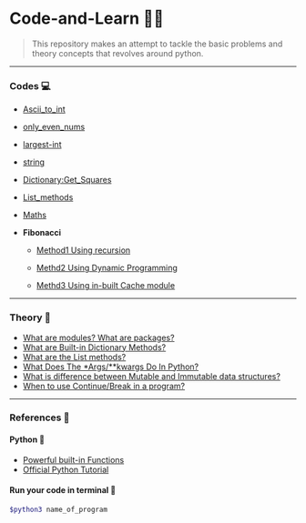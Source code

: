 # Code-and-Learn :man_technologist:

> This repository makes an attempt to tackle the basic problems and theory concepts that revolves around python.
-------------------------------------------------------
### Codes :computer:
- [Ascii_to_int](./Codes/1.Ascii-to-int/ascii_to_int.py)

- [only_even_nums](./Codes/2.Even-only/only_even_nums.py)

- [largest-int](./Codes/3.Largest-int/largest_int.py)

- [string](./Codes/4.String-of-numbers/string.py)

- [Dictionary:Get_Squares](./Codes/6.Dictionary/2.get_squares.py)

- [List_methods](./Codes/7.Lists/List_methods.py)
- [Maths](./Codes/8.Maths)  
-  **Fibonacci**
    - [Method1 Using recursion](./Codes/5.Fibonacci/1.fibonacci.py)

    - [Methd2 Using Dynamic Programming](./Codes/5.Fibonacci/2.fibonacci.py)

    - [Methd3 Using in-built Cache module](./Codes/5.Fibonacci/3.fibonacci.py)

-----------------------------------------------------------    

### Theory :notebook:

- [What are modules? What are packages?](./Theory/modules&packages.md)
- [What are Built-in Dictionary Methods?](./Codes/6.Dictionary/dictionary.md)
- [What are the List methods?](./Codes/7.Lists/list.md)
- [What Does The *Args/**kwargs Do In Python?]()
- [What is difference between Mutable and Immutable data structures?]()
- [When to use Continue/Break in a program?]()

------------------------------------------------------------
### References :scroll:

#### Python :snake:
- [Powerful built-in Functions](https://docs.python.org/3/library/functions.html#built-in-functions)
- [Official Python Tutorial](https://docs.python.org/3/tutorial/index.html) 


#### Run your code in terminal :white_square_button:
```bash 
$python3 name_of_program
```
     

